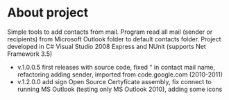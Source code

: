 # About project
Simple tools to add contacts from mail. Program read all mail (sender or recipients) from Microsoft Outlook folder to default contacts folder.
Project developed in C# Visual Studio 2008 Express and NUnit (supports Net Framework 3.5)
* v.1.0.0.5 first releases with source code, fixed " in contact mail name, refactoring adding sender, imported from code.google.com (2010-2011)
* v.1.2.0.0 add sign Open Source Certyficate assembly, fix connect to running MS Outlook (testing only MS Outlook 2010), adding some icons
